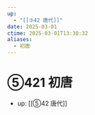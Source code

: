 ```yaml
---
up:
  - "[[⑤42 唐代]]"
date: 2025-03-01
ctime: 2025-03-01T13:30:32
aliases:
  - 初唐
---
```


# ⑤421 初唐

- up: [[⑤42 唐代]]
